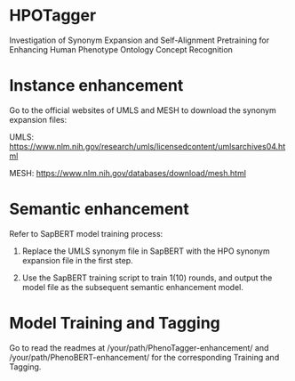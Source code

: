 # HPOTagger

Investigation of Synonym Expansion and Self-Alignment Pretraining for Enhancing Human Phenotype Ontology Concept Recognition


# Instance enhancement

Go to the official websites of UMLS and MESH to download the synonym expansion files:

UMLS: https://www.nlm.nih.gov/research/umls/licensedcontent/umlsarchives04.html

MESH: https://www.nlm.nih.gov/databases/download/mesh.html

# Semantic enhancement

Refer to SapBERT model training process:

1. Replace the UMLS synonym file in SapBERT with the HPO synonym expansion file in the first step.

2. Use the SapBERT training script to train 1(10) rounds, and output the model file as the subsequent semantic enhancement model.

# Model Training and Tagging

Go to read the readmes at /your/path/PhenoTagger-enhancement/ and /your/path/PhenoBERT-enhancement/ for the corresponding Training and Tagging.